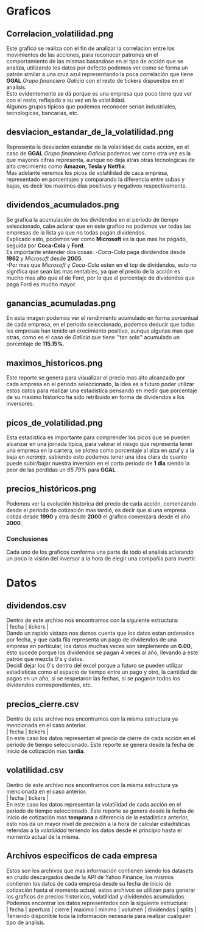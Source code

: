 # Graficos  
## Correlacion_volatilidad.png
Este grafico se realiza con el fin de analizar la correlacion entre los movimientos de las acciones, para reconocer patrones en el comportamiento de las mismas basandose en el tipo de acción que se analiza, utilizando los datos por defecto podemos ver como se forma un patrón similar a una cruz azul representando la poca correlación que tiene **GGAL** *Grupo financiero Galicia* con el resto de tickers dispuestos en el analisis.  
Esto evidentemente se dá porque es una empresa que poco tiene que ver con el resto, reflejado a su vez en la volatilidad.  
Algunos grupos tipicos que podemos reconocer serían  industriales, tecnologicas, bancarias, etc.  

## desviacion_estandar_de_la_volatilidad.png
Representa la desviación estandar de la volatilidad de cada acción, en el caso de **GGAL** *Grupo financiero Galicia* podemos ver como otra vez es la que mayores cifras representa, aunque no deja atras otras tecnologicas de alto crecimiento como **Amazon, Tesla y Netflix**.  
Mas adelante veremos los picos de volatilidad de caca empresa, representado en porcentajes y comparando la diferencia entre subas y bajas, es decir los maximos días positivos y negativos respectivamente.  

## dividendos_acumulados.png
Se grafica la acumulación de los dividendos en el periodo de tiempo seleccionado, cabe aclarar que en este grafico no podemos ver todas las empresas de la lista ya que no todas pagan dividendos.   
Explicado esto, podemos ver como **Microsoft** es la que mas ha pagado, seguida por **Coca-Cola** y **Ford**.  
Es importante entender dos cosas:
    -*Coca-Cola* paga dividendos desde **1962** y *Microsoft* desde **2005**.  
    -Por mas que *Microsoft* y *Coca-Cola* esten en el top de dividendos, esto no significa que sean las mas rentables, ya que el precio de la acción es mucho mas alto que el de Ford, por lo que el porcentaje de dividendos que paga Ford es mucho mayor.  

## ganancias_acumuladas.png
En esta imagen podemos ver el rendimiento acumulado en forma porcentual de cada empresa, en el periodo seleccionado, podemos deducir que todas las empresas han tenido un crecimiento positivo, aunque algunas mas que otras, como es el caso de *Galicia* que tiene ''tan solo'' acumulado un porcentaje de **115.15%**.  

## maximos_historicos.png
Este reporte se genera para visualizar el precio mas alto alcanzado por cada empresa en el periodo seleccionado, la idea es a futuro poder utilizar estos datos para realizar una estadistica pensando en medir que porcentaje de su maximo historico ha sido retribuido en forma de dividendos a los inversores.  

## picos_de_volatilidad.png
Esta estadistica es importante para comprender los picos que se pueden alcanzar en una jornada tipica, para valorar el riesgo que representa tener una empresa en la cartera, se plotea como porcentaje al alza en *azul* y a la baja en *naranja*, sabiendo esto podemos tener una idea clara de cuanto puede subir/bajar nuestra inversion en el corto periodo de **1 dia** siendo la peor de las perdidas un *65.79%* para **GGAL** .  

## precios_históricos.png
Podemos ver la evolución historica del precio de cada acción, comenzando desde el periodo de cotización mas tardió, es decir que si una empresa cotiza desde **1990** y otra desde **2000** el grafico comenzará desde el año **2000**.  

### Conclusiones
Cada uno de los graficos conforma una parte de todo el analisis aclarando un poco la visión del inversor a la hora de elegir una compañia para invertir.  

# Datos  
## dividendos.csv
Dentro de este archivo nos encontramos con la siguiente estructura:  
    | fecha | tickers |  
Dando un rapido vistazo nos damos cuenta que los datos estan ordenados por fecha, y que cada fila representa un pago de dividendos de una empresa en particular, los datos muchas veces son simplemente un **0.00**, esto sucede porque los dividendos se pagan 4 veces al año, llevando a este patrón que mezcla 0's y datos.  
Decidí dejar los 0's dentro del excel porque a futuro se pueden utilizar estadisticas como el espacio de tiempo entre un pago y otro, la cantidad de pagos en un año, si se respetaron las fechas, si se pagaron todos los dividendos correspondientes, etc.  

## precios_cierre.csv
Dentro de este archivo nos encontramos con la misma estructura ya mencionada en el caso anterior.  
    | fecha | tickers |  
En este caso los datos representan el precio de cierre de cada acción en el periodo de tiempo seleccionado.
Este reporte se genera desde la fecha de inicio de cotización mas **tardía**.  

## volatilidad.csv
Dentro de este archivo nos encontramos con la misma estructura ya mencionada en el caso anterior.  
    | fecha | tickers |  
En este caso los datos representan la volatilidad de cada acción en el periodo de tiempo seleccionado.
Este reporte se genera desde la fecha de inicio de cotización mas **temprana** a diferencia de la estadistica anterior, esto nos da un mayor nivel de precisión a la hora de calcular estadisticas referidas a la *volatilidad* teniendo los datos desde el principio hasta el momento actual de la misma.  

## Archivos especificos de cada empresa
Estos son los archivos que mas información contienen siendo los datasets en crudo descargados desde la API de Yahoo Finance, los mismos contienen los datos de cada empresa desde su fecha de inicio de cotización hasta el momento actual, estos archivos se utilizan para generar los graficos de precios historicos, volatilidad y dividendos acumulados.  
Podemos encontrar los datos representados con la siguiente estructura:  
    | fecha | apertura | cierre | maximo | minimo | volumen | dividendos | splits |  
Teniendo disponible toda la información necesaria para realizar cualquier tipo de analisis.



